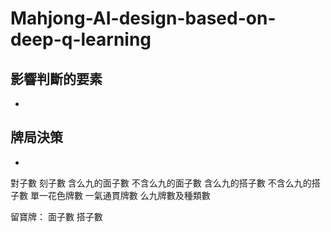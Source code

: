 # Mahjong-AI-design-based-on-deep-q-learning

## 影響判斷的要素
- 


## 牌局決策
- 

對子數
刻子數
含么九的面子數
不含么九的面子數
含么九的搭子數
不含么九的搭子數
單一花色牌數
一氣通貫牌數
么九牌數及種類數

留寶牌：
面子數
搭子數